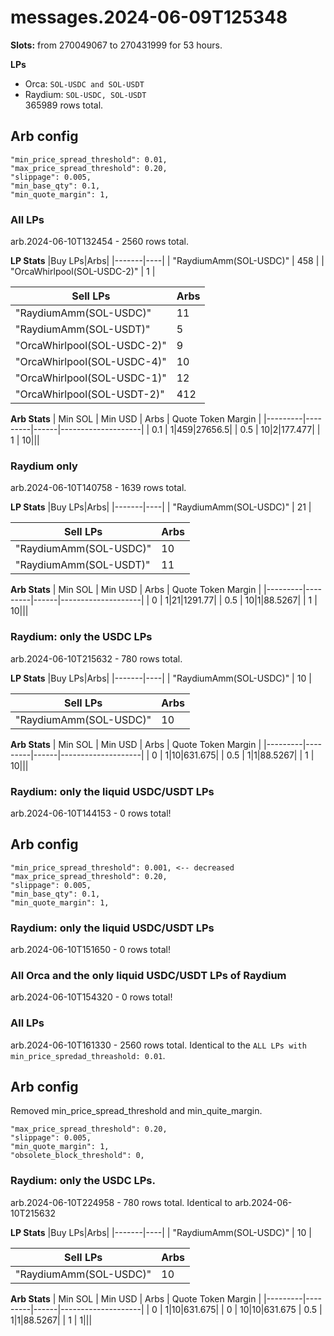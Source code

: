 # messages.2024-06-09T125348
__Slots:__ from 270049067 to 270431999 for 53 hours.

__LPs__
* Orca: `SOL-USDC and SOL-USDT`
* Raydium: `SOL-USDC, SOL-USDT`
<br/> 365989 rows total.

## Arb config
```
"min_price_spread_threshold": 0.01,
"max_price_spread_threshold": 0.20,
"slippage": 0.005,
"min_base_qty": 0.1,
"min_quote_margin": 1,
 ```

### All LPs
arb.2024-06-10T132454 - 2560 rows total.

__LP Stats__
|Buy LPs|Arbs|
|-------|----|
| "RaydiumAmm(SOL-USDC)" |  458 |
| "OrcaWhirlpool(SOL-USDC-2)" |  1 |
 
|Sell LPs|Arbs|
|--------|----|
| "RaydiumAmm(SOL-USDC)" |  11 |
| "RaydiumAmm(SOL-USDT)" |  5 |
| "OrcaWhirlpool(SOL-USDC-2)" |  9 |
| "OrcaWhirlpool(SOL-USDC-4)" |  10 |
| "OrcaWhirlpool(SOL-USDC-1)" |  12 |
| "OrcaWhirlpool(SOL-USDT-2)" |  412 |
 
__Arb Stats__
| Min SOL | Min USD | Arbs | Quote Token Margin |
|---------|---------|------|--------------------|
| 0.1 | 1|459|27656.5|
| 0.5 | 10|2|177.477|
| 1 | 10|||

### Raydium only
arb.2024-06-10T140758 - 1639 rows total.

__LP Stats__
|Buy LPs|Arbs|
|-------|----|
| "RaydiumAmm(SOL-USDC)" |  21 |
 
|Sell LPs|Arbs|
|--------|----|
| "RaydiumAmm(SOL-USDC)" |  10 |
| "RaydiumAmm(SOL-USDT)" |  11 |
 
__Arb Stats__
| Min SOL | Min USD | Arbs | Quote Token Margin |
|---------|---------|------|--------------------|
| 0 | 1|21|1291.77|
| 0.5 | 10|1|88.5267|
| 1 | 10|||

### Raydium: only the USDC LPs
arb.2024-06-10T215632 - 780 rows total.

__LP Stats__
|Buy LPs|Arbs|
|-------|----|
| "RaydiumAmm(SOL-USDC)" |  10 |
 
|Sell LPs|Arbs|
|--------|----|
| "RaydiumAmm(SOL-USDC)" |  10 |
 
__Arb Stats__
| Min SOL | Min USD | Arbs | Quote Token Margin |
|---------|---------|------|--------------------|
| 0 | 1|10|631.675|
| 0.5 | 1|1|88.5267|
| 1 | 10|||

### Raydium: only the liquid USDC/USDT LPs
arb.2024-06-10T144153 - 0 rows total!


## Arb config
```
"min_price_spread_threshold": 0.001, <-- decreased
"max_price_spread_threshold": 0.20,
"slippage": 0.005,
"min_base_qty": 0.1,
"min_quote_margin": 1,
```

### Raydium: only the liquid USDC/USDT LPs
arb.2024-06-10T151650 - 0 rows total!

### All Orca and the only liquid USDC/USDT LPs of Raydium
arb.2024-06-10T154320 - 0 rows total!

### All LPs
arb.2024-06-10T161330 - 2560 rows total. Identical to the `ALL LPs with min_price_spredad_threashold: 0.01`.


## Arb config
Removed min_price_spread_threshold and min_quite_margin.
```
"max_price_spread_threshold": 0.20,
"slippage": 0.005,
"min_quote_margin": 1,
"obsolete_block_threshold": 0,
```

### Raydium: only the USDC LPs.
arb.2024-06-10T224958 - 780 rows total. Identical to arb.2024-06-10T215632 

__LP Stats__
|Buy LPs|Arbs|
|-------|----|
| "RaydiumAmm(SOL-USDC)" |  10 |
 
|Sell LPs|Arbs|
|--------|----|
| "RaydiumAmm(SOL-USDC)" |  10 |
 
__Arb Stats__
| Min SOL | Min USD | Arbs | Quote Token Margin |
|---------|---------|------|--------------------|
| 0 | 1|10|631.675|
| 0 | 10|10|631.675
| 0.5 | 1|1|88.5267|
| 1 | 1|||
